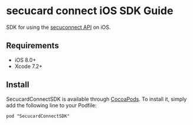 # secucard connect iOS SDK Guide

SDK for using the [secuconnect API](http://developer.secuconnect.com) on iOS.


## Requirements

* iOS 8.0+
* Xcode 7.2+


## Install

SecucardConnectSDK is available through [CocoaPods](http://cocoapods.org). To install
it, simply add the following line to your Podfile:

```
pod "SecucardConnectSDK"
```

